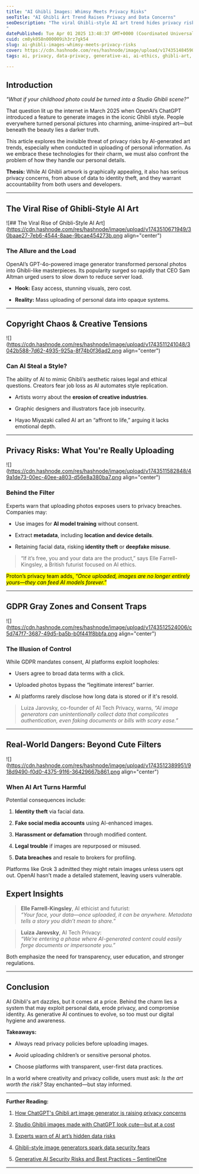 ```yaml
---
title: "AI Ghibli Images: Whimsy Meets Privacy Risks"
seoTitle: "AI Ghibli Art Trend Raises Privacy and Data Concerns"
seoDescription: "The viral Ghibli-style AI art trend hides privacy risks. Learn how your personal data may be used—and how to stay safe online.
"
datePublished: Tue Apr 01 2025 13:48:37 GMT+0000 (Coordinated Universal Time)
cuid: cm8yk058n000009ih3rz7gk54
slug: ai-ghibli-images-whimsy-meets-privacy-risks
cover: https://cdn.hashnode.com/res/hashnode/image/upload/v1743514845906/874f40a3-9f04-4a0c-8e6b-d7f912a7a40d.jpeg
tags: ai, privacy, data-privacy, generative-ai, ai-ethics, ghibli-art, ghibli, studio-ghibli

---
```


## **Introduction**

*"What if your childhood photo could be turned into a Studio Ghibli scene?"*

That question lit up the internet in March 2025 when OpenAI’s ChatGPT introduced a feature to generate images in the iconic Ghibli style. People everywhere turned personal pictures into charming, anime-inspired art—but beneath the beauty lies a darker truth.

This article explores the invisible threat of privacy risks by AI-generated art trends, especially when conducted in uploading of personal information. As we embrace these technologies for their charm, we must also confront the problem of how they handle our personal details.

**Thesis:** While AI Ghibli artwork is graphically appealing, it also has serious privacy concerns, from abuse of data to identity theft, and they warrant accountability from both users and developers.

---

## **The Viral Rise of Ghibli-Style AI Art**

![## The Viral Rise of Ghibli-Style AI Art](https://cdn.hashnode.com/res/hashnode/image/upload/v1743510671949/30baae27-7eb6-4544-8aae-9bcae454273b.png align="center")

### **The Allure and the Load**

OpenAI’s GPT-4o-powered image generator transformed personal photos into Ghibli-like masterpieces. Its popularity surged so rapidly that CEO Sam Altman urged users to slow down to reduce server load.

* **Hook:** Easy access, stunning visuals, zero cost.
    
* **Reality:** Mass uploading of personal data into opaque systems.
    

---

## **Copyright Chaos & Creative Tensions**

![](https://cdn.hashnode.com/res/hashnode/image/upload/v1743511241048/3042b588-7d62-4935-925a-8f74b0f36ad2.png align="center")

### **Can AI Steal a Style?**

The ability of AI to mimic Ghibli’s aesthetic raises legal and ethical questions. Creators fear job loss as AI automates style replication.

* Artists worry about the **erosion of creative industries**.
    
* Graphic designers and illustrators face job insecurity.
    
* Hayao Miyazaki called AI art an “affront to life,” arguing it lacks emotional depth.
    

---

## Privacy Risks: What You're Really Uploading

![](https://cdn.hashnode.com/res/hashnode/image/upload/v1743511582848/49a1de73-00ec-40ee-a803-d56e8a380ba7.png align="center")

### **Behind the Filter**

Experts warn that uploading photos exposes users to privacy breaches. Companies may:

* Use images for **AI model training** without consent.
    
* Extract **metadata**, including **location and device details**.
    
* Retaining facial data, risking **identity theft** or **deepfake misuse**.
    

> “If it’s free, you and your data are the product,” says Elle Farrell-Kingsley, a British futurist focused on AI ethics.

<mark>Proton’s privacy team adds, </mark> *<mark>“Once uploaded, images are no longer entirely yours—they can feed AI models forever.”</mark>*

---

## **GDPR Gray Zones and Consent Traps**

![](https://cdn.hashnode.com/res/hashnode/image/upload/v1743512524006/c5d747f7-3687-49d5-ba5b-b0f441f8bbfa.png align="center")

### **The Illusion of Control**

While GDPR mandates consent, AI platforms exploit loopholes:

* Users agree to broad data terms with a click.
    
* Uploaded photos bypass the “legitimate interest” barrier.
    
* AI platforms rarely disclose how long data is stored or if it's resold.
    

> Luiza Jarovsky, co-founder of AI Tech Privacy, warns, *“AI image generators can unintentionally collect data that complicates authentication, even faking documents or bills with scary ease.”*

---

## Real-World Dangers: Beyond Cute Filters

![](https://cdn.hashnode.com/res/hashnode/image/upload/v1743512389951/918d9490-f0d0-4375-91f6-36429667b861.png align="center")

### **When AI Art Turns Harmful**

Potential consequences include:

1. **Identity theft** via facial data.
    
2. **Fake social media accounts** using AI-enhanced images.
    
3. **Harassment or defamation** through modified content.
    
4. **Legal trouble** if images are repurposed or misused.
    
5. **Data breaches** and resale to brokers for profiling.
    

Platforms like Grok 3 admitted they might retain images unless users opt out. OpenAI hasn’t made a detailed statement, leaving users vulnerable.

## **Expert Insights**

> **Elle Farrell-Kingsley**, AI ethicist and futurist:  
> *“Your face, your data—once uploaded, it can be anywhere. Metadata tells a story you didn’t mean to share.”*

> **Luiza Jarovsky**, AI Tech Privacy:  
> *“We’re entering a phase where AI-generated content could easily forge documents or impersonate you.”*

Both emphasize the need for transparency, user education, and stronger regulations.

---

## **Conclusion**

AI Ghibli's art dazzles, but it comes at a price. Behind the charm lies a system that may exploit personal data, erode privacy, and compromise identity. As generative AI continues to evolve, so too must our digital hygiene and awareness.

**Takeaways:**

* Always read privacy policies before uploading images.
    
* Avoid uploading children’s or sensitive personal photos.
    
* Choose platforms with transparent, user-first data practices.
    

In a world where creativity and privacy collide, users must ask: *Is the art worth the risk?* Stay enchanted—but stay informed.

---

**Further Reading:**

1. [How ChatGPT's Ghibli art image generator is raising privacy concerns](https://www.firstpost.com/explainers/openai-chatgpt-ghibli-art-generator-privacy-concerns-safety-photos-13876043.html)
    
2. [Studio Ghibli images made with ChatGPT look cute—but at a cost](https://www.indiatoday.in/opinion/story/studio-ghibli-images-made-with-chatgpt-look-cute-behind-them-lies-a-terrifying-reality-2701618-2025-03-31)
    
3. [Experts warn of AI art’s hidden data risks](https://www.ndtv.com/offbeat/ghibli-art-fun-trend-or-privacy-nightmare-experts-warn-of-risks-involved-8059734)
    
4. [Ghibli-style image generators spark data security fears](https://www.indiatvnews.com/technology/news/chatgpt-s-ghibli-feature-sparks-privacy-worries-raising-concerns-over-potential-misuse-of-images-2025-03-31-983202)
    
5. [Generative AI Security Risks and Best Practices – SentinelOne](https://www.sentinelone.com/cybersecurity-101/data-and-ai/generative-ai-security-risks/)
    

---